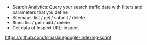- Search Analytics: Query your search traffic data with filters and parameters that you define
- Sitemaps: list / get / submit / delete
- Sites: list / get / add / delete
- Get data of Inspect URL: inspect

https://github.com/tomaslau/google-indexing-script